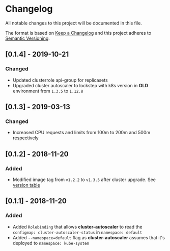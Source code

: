 # Changelog
All notable changes to this project will be documented in this file.

The format is based on [Keep a Changelog](http://keepachangelog.com/en/1.0.0/)
and this project adheres to [Semantic Versioning](http://semver.org/spec/v2.0.0.html).

## [0.1.4] - 2019-10-21
### Changed
- Updated clusterrole api-group for replicasets
- Upgraded cluster autoscaler to lockstep with k8s version in __OLD__ environment from `1.3.5` to `1.12.8`

## [0.1.3] - 2019-03-13
### Changed
- Increased CPU requests and limits from 100m to 200m and 500m respectively  

## [0.1.2] - 2018-11-20
### Added
- Modified image tag from `v1.2.2` to `v1.3.5` after cluster upgrade. See [version table](https://github.com/kubernetes/autoscaler/tree/master/cluster-autoscaler#releases)

## [0.1.1] - 2018-11-20
### Added
- Added `Rolebinding` that allows __cluster-autoscaler__ to read the `configmap: cluster-autoscaler-status` in `namespace: default`
- Added `--namespace=default` flag as __cluster-autoscaler__ assumes that it's deployed to `namespace: kube-system`
